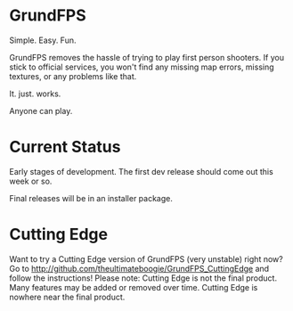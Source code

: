 GrundFPS
========

Simple. Easy. Fun.

GrundFPS removes the hassle of trying to play first person shooters.
If you stick to official services, you won't find any missing map errors, missing textures, or any problems like that.

It. just. works.

Anyone can play.


Current Status
========
Early stages of development. The first dev release should come out this week or so.

Final releases will be in an installer package.

Cutting Edge
========
Want to try a Cutting Edge version of GrundFPS (very unstable) right now? Go to http://github.com/theultimateboogie/GrundFPS_CuttingEdge and follow the instructions!
Please note: Cutting Edge is not the final product. Many features may be added or removed over time. Cutting Edge is nowhere near the final product.
